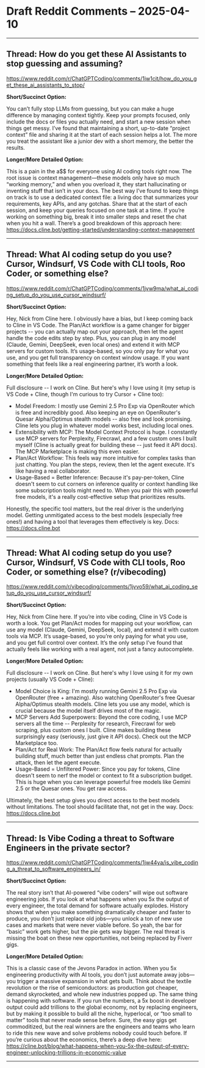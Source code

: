 # Draft Reddit Comments – 2025-04-10

---

## Thread: How do you get these AI Assistants to stop guessing and assuming?
https://www.reddit.com/r/ChatGPTCoding/comments/1jw1cjt/how_do_you_get_these_ai_assistants_to_stop/

**Short/Succinct Option:**

You can’t fully stop LLMs from guessing, but you can make a huge difference by managing context tightly. Keep your prompts focused, only include the docs or files you actually need, and start a new session when things get messy. I’ve found that maintaining a short, up-to-date “project context” file and sharing it at the start of each session helps a lot. The more you treat the assistant like a junior dev with a short memory, the better the results.

**Longer/More Detailed Option:**

This is a pain in the a$$ for everyone using AI coding tools right now. The root issue is context management—these models only have so much “working memory,” and when you overload it, they start hallucinating or inventing stuff that isn’t in your docs. The best way I’ve found to keep things on track is to use a dedicated context file: a living doc that summarizes your requirements, key APIs, and any gotchas. Share that at the start of each session, and keep your queries focused on one task at a time. If you’re working on something big, break it into smaller steps and reset the chat when you hit a wall. There’s a good breakdown of this approach here: https://docs.cline.bot/getting-started/understanding-context-management

---

## Thread: What AI coding setup do you use? Cursor, Windsurf, VS Code with CLI tools, Roo Coder, or something else?
https://www.reddit.com/r/ChatGPTCoding/comments/1jvw9ma/what_ai_coding_setup_do_you_use_cursor_windsurf/

**Short/Succinct Option:**

Hey, Nick from Cline here. I obviously have a bias, but I keep coming back to Cline in VS Code. The Plan/Act workflow is a game changer for bigger projects -- you can actually map out your approach, then let the agent handle the code edits step by step. Plus, you can plug in any model (Claude, Gemini, DeepSeek, even local ones) and extend it with MCP servers for custom tools. It’s usage-based, so you only pay for what you use, and you get full transparency on context window usage. If you want something that feels like a real engineering partner, it’s worth a look.

**Longer/More Detailed Option:**

Full disclosure -- I work on Cline. But here's why I love using it (my setup is VS Code + Cline, though I'm curious to try Cursor + Cline too):

*   Model Freedom: I mostly use Gemini 2.5 Pro Exp via OpenRouter which is free and incredibly good. Also keeping an eye on OpenRouter's Quesar Alpha/Optimus stealth models -- also free and look promising. Cline lets you plug in whatever model works best, including local ones.
*   Extensibility with MCP: The Model Context Protocol is huge. I constantly use MCP servers for Perplexity, Firecrawl, and a few custom ones I built myself (Cline is actually great for building these -- just feed it API docs). The MCP Marketplace is making this even easier.
*   Plan/Act Workflow: This feels way more intuitive for complex tasks than just chatting. You plan the steps, review, then let the agent execute. It's like having a real collaborator.
*   Usage-Based = Better Inference: Because it's pay-per-token, Cline doesn't seem to cut corners on inference quality or context handling like some subscription tools might need to. When you pair this with powerful free models, it's a really cost-effective setup that prioritizes results.

Honestly, the specific tool matters, but the real driver is the underlying model. Getting unmitigated access to the best models (especially free ones!) and having a tool that leverages them effectively is key. Docs: https://docs.cline.bot

---

## Thread: What AI coding setup do you use? Cursor, Windsurf, VS Code with CLI tools, Roo Coder, or something else? (r/vibecoding)
https://www.reddit.com/r/vibecoding/comments/1jvvo59/what_ai_coding_setup_do_you_use_cursor_windsurf/

**Short/Succinct Option:**

Hey, Nick from Cline here. If you’re into vibe coding, Cline in VS Code is worth a look. You get Plan/Act modes for mapping out your workflow, can use any model (Claude, Gemini, DeepSeek, local), and extend it with custom tools via MCP. It’s usage-based, so you’re only paying for what you use, and you get full control over context. It’s the only setup I’ve found that actually feels like working with a real agent, not just a fancy autocomplete.

**Longer/More Detailed Option:**

Full disclosure -- I work on Cline. But here's why I love using it for my own projects (usually VS Code + Cline):

*   Model Choice is King: I'm mostly running Gemini 2.5 Pro Exp via OpenRouter (free + amazing). Also watching OpenRouter's free Quesar Alpha/Optimus stealth models. Cline lets you use any model, which is crucial because the model itself drives most of the magic.
*   MCP Servers Add Superpowers: Beyond the core coding, I use MCP servers all the time -- Perplexity for research, Firecrawl for web scraping, plus custom ones I built. Cline makes building these surprisingly easy (seriously, just give it API docs). Check out the MCP Marketplace too.
*   Plan/Act for Real Work: The Plan/Act flow feels natural for actually building stuff, much better than just endless chat prompts. Plan the attack, then let the agent execute.
*   Usage-Based = Unfiltered Power: Since you pay for tokens, Cline doesn't seem to nerf the model or context to fit a subscription budget. This is huge when you can leverage powerful free models like Gemini 2.5 or the Quesar ones. You get raw access.

Ultimately, the best setup gives you direct access to the best models without limitations. The tool should facilitate that, not get in the way. Docs: https://docs.cline.bot

---

## Thread: Is Vibe Coding a threat to Software Engineers in the private sector?
https://www.reddit.com/r/ChatGPTCoding/comments/1jw44ya/is_vibe_coding_a_threat_to_software_engineers_in/

**Short/Succinct Option:**

The real story isn’t that AI-powered “vibe coders” will wipe out software engineering jobs. If you look at what happens when you 5x the output of every engineer, the total demand for software actually explodes. History shows that when you make something dramatically cheaper and faster to produce, you don’t just replace old jobs—you unlock a ton of new use cases and markets that were never viable before. So yeah, the bar for “basic” work gets higher, but the pie gets way bigger. The real threat is missing the boat on these new opportunities, not being replaced by Fiverr gigs.

**Longer/More Detailed Option:**

This is a classic case of the Jevons Paradox in action. When you 5x engineering productivity with AI tools, you don’t just automate away jobs—you trigger a massive expansion in what gets built. Think about the textile revolution or the rise of semiconductors: as production got cheaper, demand skyrocketed, and whole new industries popped up. The same thing is happening with software. If you run the numbers, a 5x boost in developer output could add trillions to the global economy, not by replacing engineers, but by making it possible to build all the niche, hyperlocal, or “too small to matter” tools that never made sense before. Sure, the easy gigs get commoditized, but the real winners are the engineers and teams who learn to ride this new wave and solve problems nobody could touch before. If you’re curious about the economics, there’s a deep dive here: https://cline.bot/blog/what-happens-when-you-5x-the-output-of-every-engineer-unlocking-trillions-in-economic-value

---
